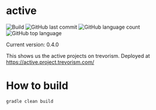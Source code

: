 # active
![Build](https://github.com/trevorism/active/actions/workflows/deploy.yml/badge.svg)
![GitHub last commit](https://img.shields.io/github/last-commit/trevorism/active)
![GitHub language count](https://img.shields.io/github/languages/count/trevorism/active)
![GitHub top language](https://img.shields.io/github/languages/top/trevorism/active)

Current version: 0.4.0

This shows us the active projects on trevorism. Deployed at https://active.project.trevorism.com/

# How to build
`gradle clean build`
